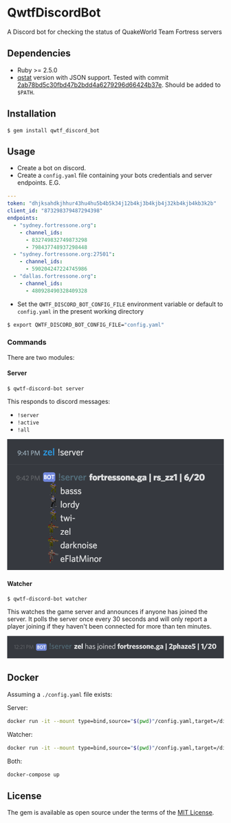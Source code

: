 # QwtfDiscordBot

A Discord bot for checking the status of QuakeWorld Team Fortress servers


## Dependencies

  - Ruby >= 2.5.0
  - [qstat](https://github.com/multiplay/qstat) version with JSON support.  Tested with commit [2ab78bd5c30fbd47b2bdd4a6279296d66424b37e](https://github.com/multiplay/qstat/tree/2ab78bd5c30fbd47b2bdd4a6279296d66424b37e). Should be added to `$PATH`.


## Installation

    $ gem install qwtf_discord_bot


## Usage

- Create a bot on discord.
- Create a `config.yaml` file containing your bots credentials and server endpoints. E.G.

```yaml
---
token: "dhjksahdkjhhur43hu4hu5b4b5k34j12b4kj3b4kjb4j32kb4kjb4kb3k2b"
client_id: "873298379487294398"
endpoints:
  - "sydney.fortressone.org":
    - channel_ids:
      - 832749832749873298
      - 798437748937298448
  - "sydney.fortressone.org:27501":
    - channel_ids:
      - 590204247224745986
  - "dallas.fortressone.org":
    - channel_ids:
      - 480928490328409328
```

- Set the `QWTF_DISCORD_BOT_CONFIG_FILE` environment variable or default to
  `config.yaml` in the present working directory

```sh
$ export QWTF_DISCORD_BOT_CONFIG_FILE="config.yaml"
```



### Commands

There are two modules:


#### Server

    $ qwtf-discord-bot server

This responds to discord messages:
  - `!server`
  - `!active`
  - `!all`

![screenshot of bot responding to !server command](server_screenshot.png)


#### Watcher

    $ qwtf-discord-bot watcher

This watches the game server and announces if anyone has joined the server. It
polls the server once every 30 seconds and will only report a player joining if
they haven't been connected for more than ten minutes.

![screenshot of bot reporting player joining server](watcher_screenshot.png)


## Docker

Assuming a `./config.yaml` file exists:

Server:

```sh
docker run -it --mount type=bind,source="$(pwd)"/config.yaml,target=/discord-bot/config.yaml discord-bot server
```

Watcher:

```sh
docker run -it --mount type=bind,source="$(pwd)"/config.yaml,target=/discord-bot/config.yaml discord-bot watcher
```

Both:

```sh
docker-compose up
```


## License

The gem is available as open source under the terms of the [MIT License](https://opensource.org/licenses/MIT).

